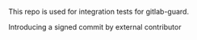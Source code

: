 This repo is used for integration tests for gitlab-guard.  

Introducing a signed commit by external contributor

